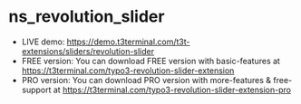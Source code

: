 # ns_revolution_slider

- LIVE demo: https://demo.t3terminal.com/t3t-extensions/sliders/revolution-slider
- FREE version: You can download FREE version with basic-features at https://t3terminal.com/typo3-revolution-slider-extension
- PRO version: You can download PRO version with more-features & free-support at https://t3terminal.com/typo3-revolution-slider-extension-pro